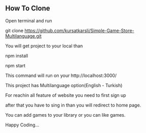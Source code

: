 ## How To Clone

Open terminal and run

git clone https://github.com/kursatkarsli/Simple-Game-Store-Multilanguage.git

You will get project to your local than

npm install

npm start

This command will run on your http://localhost:3000/

This project has Multilanguage option(English - Turkish)

For reachin all feature of website you need to first sign up 

after that you have to sing in than you will redirect to home page.

You can add games to your library or you can like games.

Happy Coding... 

